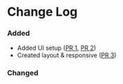 # Change Log

### Added
- Added UI setup ([PR 1](https://github.com/dsvjetl/uhp-whos-your-governor/pull/1), [PR 2](https://github.com/dsvjetl/uhp-whos-your-governor/pull/2))
- Created layout & responsive ([PR 3](https://github.com/dsvjetl/uhp-whos-your-governor/pull/3))

### Changed
